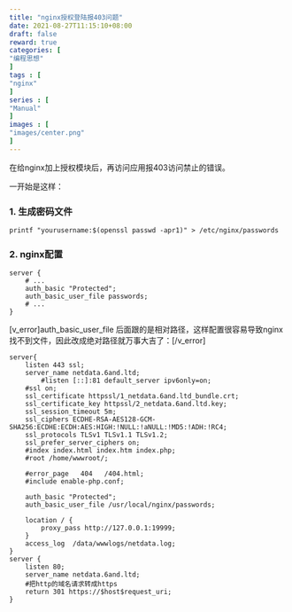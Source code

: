 ```yaml
---
title: "nginx授权登陆报403问题"
date: 2021-08-27T11:15:10+08:00
draft: false
reward: true
categories: [
"编程思想"
]
tags : [
"nginx"
]
series : [
"Manual"
]
images : [
"images/center.png"
]
---
```


[comment]: <> (# nginx授权登陆报403问题)

在给nginx加上授权模块后，再访问应用报403访问禁止的错误。

一开始是这样：

### 1. 生成密码文件

```shell
printf "yourusername:$(openssl passwd -apr1)" > /etc/nginx/passwords
```

### 2. nginx配置

```shell
server {
    # ...
    auth_basic "Protected";
    auth_basic_user_file passwords;
    # ...
}
```

[v_error]auth_basic_user_file 后面跟的是相对路径，这样配置很容易导致nginx找不到文件，因此改成绝对路径就万事大吉了：[/v_error]

```shell
server{	
	listen 443 ssl;
	server_name netdata.6and.ltd;
        #listen [::]:81 default_server ipv6only=on;
	#ssl on;
	ssl_certificate httpssl/1_netdata.6and.ltd_bundle.crt;
	ssl_certificate_key httpssl/2_netdata.6and.ltd.key;
	ssl_session_timeout 5m;
	ssl_ciphers ECDHE-RSA-AES128-GCM-SHA256:ECDHE:ECDH:AES:HIGH:!NULL:!aNULL:!MD5:!ADH:!RC4;
   	ssl_protocols TLSv1 TLSv1.1 TLSv1.2;
	ssl_prefer_server_ciphers on;
	#index index.html index.htm index.php;
	#root /home/wwwroot/;

	#error_page   404   /404.html;
	#include enable-php.conf;

	auth_basic "Protected";
	auth_basic_user_file /usr/local/nginx/passwords;
   
   	location / {
		proxy_pass http://127.0.0.1:19999;
	}
	access_log  /data/wwwlogs/netdata.log;
}
server {
	listen 80;
	server_name netdata.6and.ltd;
	#把http的域名请求转成https
	return 301 https://$host$request_uri;
}
```

